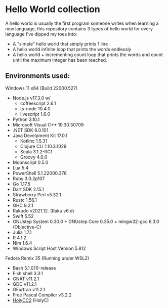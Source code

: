 # Hello World collection
A hello world is usually the first program someone writes when learning a new language, this repository contains 3 types of hello world for every language I've dipped my toes into:
- A "simple" hello world that simply prints 1 line
- A hello world infinite loop that prints the words endlessly
- A hello world + incrementing count loop that prints the words and count until the maximum integer has been reached.

## Environments used:
Windows 11 x64 (Build 22000.527)
- Node.js v17.3.0 w/
    - coffeescript 2.6.1 
    - ts-node 10.4.0
    - livescript 1.6.0
- Python 3.10.1
- Microsoft Visual C++ 19.30.30709
- .NET SDK 6.0.101
- Java Develpment Kit 17.0.1
    - Kotlinc 1.5.31
    - Clojure CLI 1.10.3.1029
    - Scala 3.1.2-RC1
    - Groovy 4.0.0
- Moonscript 0.5.0
- Lua 5.4
- PowerShell 5.1.22000.376
- Ruby 3.0.2p107
- Go 1.17.5
- Dart SDK 2.15.1
- Strawberry Perl v5.32.1
- Rustc 1.56.1
- GHC 9.2.1
- Rakudo v2021.12. (Raku v6.d)
- Swift 5.52
- GNUstep System 0.30.0 + GNUstep Core 0.35.0 + mingw32-gcc 6.3.0 (Objective-C)
- Julia 1.7.1
- R 4.1.2
- Nim 1.6.4
- Windows Script Host Version 5.812

Fedora Remix 35 (Running under WSL2)
- Bash 5.1.0(1)-release 
- Fish shell 3.3.1
- GNAT v11.2.1
- GDC v11.2.1
- GFortran v11.2.1
- Free Pascal Compiler v3.2.2
- [HolyCC2](https://github.com/nrootconauto/HolyCC2) (HolyC)